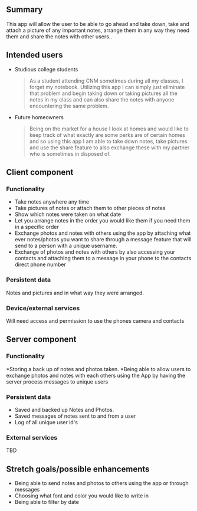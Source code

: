 ## Summary

This app will allow the user to be able to go ahead and take down, take and attach a picture of any important notes, arrange them in any way they need them and share the notes with other users..

## Intended users

* Studious college students

    > As a student attending CNM sometimes during all my classes, I forget my notebook. Utilizing this app I can simply just eliminate that problem and begin taking down or taking pictures all the notes in my class and can also share the notes with anyone encountering the same problem.
  

* Future homeowners

    > Being on the market for a house I look at homes and would like to keep track of what exactly are some perks are of certain homes and so using this app I am able to take down notes, take pictures and use the share feature to also exchange these with my partner who is sometimes in disposed of.

## Client component

### Functionality

* Take notes anywhere any time
* Take pictures of notes or attach them to other pieces of notes
* Show which notes were taken on what date
* Let you arrange notes in the order you would like them if you need them in a specific order
* Exchange photos and notes with others using the app by attaching what ever notes/photos you want to share through a message feature that will send to a person with a unique username.
* Exchange of photos and notes with others by also accessing your contacts and attaching them to a message in your phone to the contacts direct phone number 

### Persistent data

Notes and pictures and in what way they were arranged.

### Device/external services

Will need access and permission to use the phones camera and contacts

## Server component

### Functionality

*Storing a back up of notes and photos taken. 
*Being able to allow users to exchange photos and notes with each others using the App by having the server process messages to unique users

### Persistent data

* Saved and backed up Notes and Photos.
* Saved messages of notes sent to and from a user
* Log of all unique user id's

### External services

TBD

    
## Stretch goals/possible enhancements 

 * Being able to send notes and photos to others using the app or through messages
 * Choosing what font and color you would like to write in
 * Being able to filter by date